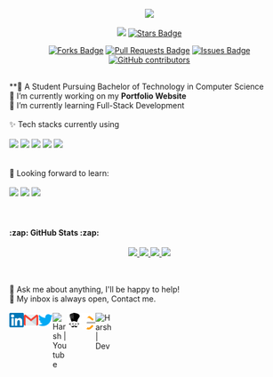 <p align="center">
  <a href="https://github.com/DenverCoder1/readme-typing-svg"><img src="https://readme-typing-svg.demolab.com/?lines=Hi,%20I'm%20Harsh...👋;Full-Stack%20Web%20developer;Python%20Developer;Always%20eager%20to%20learn%20%3A)&font=Fira%20Code&center=true&vCenter=true&size=22&pause=1000&width=575&duration=4000"></a>
</p>



<div align="center"> 
 <img src=https://komarev.com/ghpvc/?username=harshify&abbreviated=true>
 <a href="https://github.com/harshify/harshify/stargazers"><img src="https://img.shields.io/github/stars/harshify" alt="Stars Badge"/></a>
  
<a href="https://github.com/harshify/harshify/network/members"><img src="https://img.shields.io/github/forks/harshify/harshify" alt="Forks Badge"/></a>
<a href="https://github.com/harshify/harshify/pulls"><img src="https://img.shields.io/github/issues-pr/harshify/harshify?color=blue" alt="Pull Requests Badge"/></a>
<a href="https://github.com/harshify/harshify/issues"><img src="https://img.shields.io/github/issues/harshify/harshify?color=blue" alt="Issues Badge"/></a>
<a href="https://github.com/harshify/harshify/graphs/contributors"><img alt="GitHub contributors" src="https://img.shields.io/github/contributors/harshify/harshify?color=blue"></a>
</div>
<br>
**💬 A Student Pursuing Bachelor of Technology in Computer Science <br>
🔭 I’m currently working on my <b>Portfolio Website</b> <br>
🌱 I’m currently learning Full-Stack Development
<br>
<br>
✨ Tech stacks currently using <br>
<br>
<code><a href="https://www.javascript.com/" target="_blank"><img height="50" src="https://www.vectorlogo.zone/logos/javascript/javascript-ar21.svg"></a></code>
<code><a href="https://reactjs.org/" target="_blank"><img height="50" src="https://www.vectorlogo.zone/logos/reactjs/reactjs-ar21.svg"></a></code>
<code><a href="https://html.com/" target="_blank"><img height="50" src="https://www.vectorlogo.zone/logos/w3_html5/w3_html5-ar21.svg"></a></code>
<code><a href="https://frontendmasters.com/learn/css/" target="_blank"><img height="50" src="https://www.vectorlogo.zone/logos/w3_css/w3_css-ar21.svg"></a></code>
<code><a href="https://www.w3schools.com/nodejs/" target="_blank"><img height="50" src="https://www.vectorlogo.zone/logos/nodejs/nodejs-horizontal.svg"></a></code>
<br>
<br>
<br>
🌱 Looking forward to learn: <br>
<br>
<code><a href="https://cloud.google.com/" target="_blank"><img height="50" src="https://www.vectorlogo.zone/logos/google_cloud/google_cloud-ar21.svg"></a></code>
<code><a href="https://aws.amazon.com/" target="_blank"><img height="50" src="https://www.vectorlogo.zone/logos/amazon_aws/amazon_aws-ar21.svg"></a></code>
<code><a href="https://analytics.google.com/" target="_blank"><img height="50" src="https://www.vectorlogo.zone/logos/google_analytics/google_analytics-ar21.svg">
</a></code>
<br>
<br>

 <h4>:zap: GitHub Stats :zap:</h4>
<p align="center">
  <a href="https://github.com/vn7n24fzkq/github-profile-summary-cards">
    <img src="http://github-profile-summary-cards.vercel.app/api/cards/profile-details?username=harshify&theme=transparent" />
  </a>
  <a href="https://github.com/denvercoder1/github-readme-streak-stats">
    <img src="https://streak-stats.demolab.com?user=harshify&theme=transparent&card_width=338" />
  </a>
  <a href="https://github.com/harshify">
    <img src="https://github-readme-stats-git-masterrstaa-rickstaa.vercel.app/api?username=harshify&show_icons=true&theme=transparent&rank_icon=percentile" />
  </a>
 <a href="https://github.com/harshify">
    <img src="https://github-readme-stats-git-masterrstaa-rickstaa.vercel.app/api/top-langs/?username=harshify&layout=compact&theme=transparent&langs_count=20" />
  </a>
 </p>


<br>
<br>
💬 Ask me about anything, I'll be happy to help! <br>
💬 My inbox is always open, Contact me.
<br>
<br> 
  <a href="https://www.linkedin.com/in/harsh-raj-mishra-18ba1322b/" target="_blank">
   <img align="left" alt="Harsh | Linkedin" width="26px" src="https://github.com/harshify/harshify/blob/main/Linkedin.svg" />
  </a>
  <a href="mailto:harsh0906raj@gmail.com" target="_blank">
    <img align="left" alt="Harsh | Gmail" width="26px" src="https://github.com/harshify/harshify/blob/main/Gmail.svg" />
  </a>
  <a href="" target="_blank">
    <img align="left" alt="Harsh | Twitter" width="26px" src="https://github.com/harshify/harshify/blob/main/Twitter.svg" />
  </a>
  <a href="" target="_blank">
    <img align="left" alt="Harsh | Youtube" width="26px" src="https://www.vectorlogo.zone/logos/youtube/youtube-icon.svg" />
  </a>
  <a href="" target="_blank">
    <img align="left" alt="Harsh | CodeChef" width="26px" src="https://github.com/harshify/harshify/blob/main/codechef-svgrepo-com.svg" />
  </a>
 
  <a href="https://leetcode.com/harsh964/" target="_blank">
    <img align="left" alt="Harsh | leetcode" width="25px" src="https://github.com/harshify/harshify/blob/main/LeetCode.svg" />
  </a>
  <a href="https://dev.to/harshify" target="_blank">
    <img align="left" alt="Harsh | Dev" width="32px" src="https://img.icons8.com/windows/32/227E7C/dev.png" />
<!--     <img align="left" alt="Harsh | Dev" width="25px" src="https://github.com/harshify/harshify/blob/main/dev.svg" /> -->
  </a>
<!--
<br>
<a href="">
![Visitor Count](https://profile-counter.glitch.me/{}/count.svg) 
<code><a href="https://www.python.org/" target="_blank"><img height="50" src="https://www.vectorlogo.zone/logos/python/python-ar21.svg"></a></code>
<code><a href="https://www.tensorflow.org/" target="_blank"><img height="50" src="https://www.vectorlogo.zone/logos/tensorflow/tensorflow-ar21.svg"></a></code>
<code><a href="https://pytorch.org/" target="_blank"><img height="50" src="https://www.vectorlogo.zone/logos/pytorch/pytorch-ar21.svg"></a></code>
<code><a href="https://jupyter.org/" target="_blank"><img height="50" src="https://www.vectorlogo.zone/logos/jupyter/jupyter-ar21.svg"></a></code>
https://github-readme-stats.vercel.app/api?username=piyushP7pravin&show_icons=true&hide_border=true&theme=ayu_mirage
&hide_border=true
<a href="https://github.com/harshify/harshify/network/members"><img src="https://img.shields.io/github/forks/harshify/harshify" alt="Forks Badge"/></a>
<a href="https://github.com/harshify/harshify/pulls"><img src="https://img.shields.io/github/issues-pr/harshify/harshify?color=blue" alt="Pull Requests Badge"/></a>
<a href="https://github.com/harshify/harshify/issues"><img src="https://img.shields.io/github/issues/harshify/harshify?color=blue" alt="Issues Badge"/></a>
<a href="https://github.com/harshify/harshify/graphs/contributors"><img alt="GitHub contributors" src="https://img.shields.io/github/contributors/harshify/harshify?color=blue"></a>
<a href="https://github.com/harshify/harshify/blob/main/LICENSE"><img src="https://img.shields.io/github/license/harshify/harshify?color=blue" alt="License Badge"/></a>
<p align="center"> 
  Visitors count<br>

</p>
-->

